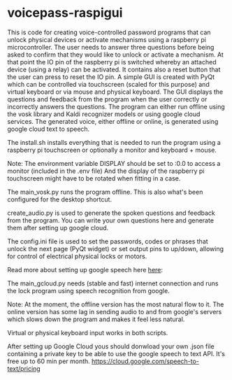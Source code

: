 # voicepass-raspigui

This is code for creating voice-controlled password programs that can unlock physical devices or activate mechanisms using a raspberry pi microcontroller. The user needs to answer three questions before being asked to confirm that they would like to unlock or activate a mechanism. At that point the IO pin of the raspberry pi is switched whereby an attached device (using a relay) can be activated. It contains also a reset button that the user can press to reset the IO pin. A simple GUI is created with PyQt which can be controlled via touchscreen (scaled for this purpose) and virtual keyboard or via mouse and physical keyboard. The GUI displays the questions and feedback from the program when the user correctly or incorrectly answers the questions. The program can either run offline using the vosk library and Kaldi recognizer models or using google cloud services. The generated voice, either offline or online, is generated using google cloud text to speech.

The install.sh installs everything that is needed to run the program using a raspberry pi touchscreen or optionally a monitor and keyboard + mouse.

Note: The environment variable DISPLAY should be set to :0.0 to access a monitor (included in the .env file) And the display of the raspberry pi touchscreen might have to be rotated when fitting in a case.

The main_vosk.py runs the program offline. This is also what's been configured for the desktop shortcut.

create_audio.py is used to generate the spoken questions and feedback from the program. You can write your own questions here and generate them after setting up google cloud.

The config.ini file is used to set the passwords, codes or phrases that unlock the next page (PyQt widget) or set output pins to up/down, allowing for control of electrical physical locks or motors.

Read more about setting up google speech here [here](https://github.com/newstate/gcloud_stt/blob/master/Gcloud_setup.MD): 

The main_gcloud.py needs (stable and fast) internet connection and runs the lock program using speech recognition from google. 

Note: At the moment, the offline version has the most natural flow to it. The online version has some lag in sending audio to and from google's servers which slows down the program and makes it feel less natural.

Virtual or physical keyboard input works in both scripts.

After setting up Google Cloud yous should donwload your own .json file containing a private key to be able to use the google speech to text API. It's free up to 60 min per month. https://cloud.google.com/speech-to-text/pricing
